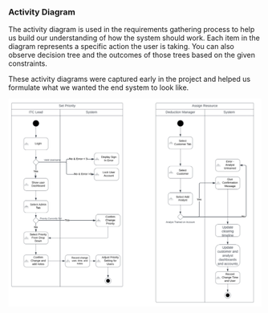 ### Activity Diagram

The activity diagram is used in the requirements gathering process to help us build our understanding of how the system should work. Each item in the diagram represents a specific action the user is taking. You can also observe decision tree and the outcomes of those trees based on the given constraints. 

These activity diagrams were captured early in the project and helped us formulate what we wanted the end system to look like.

![Alt text](activity.png)